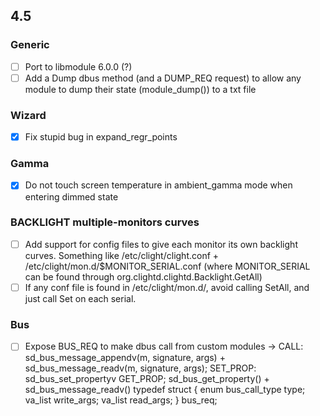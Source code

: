 ## 4.5

### Generic
- [ ] Port to libmodule 6.0.0 (?)
- [ ] Add a Dump dbus method (and a DUMP_REQ request) to allow any module to dump their state (module_dump()) to a txt file

### Wizard
- [x] Fix stupid bug in expand_regr_points

### Gamma
- [x] Do not touch screen temperature in ambient_gamma mode when entering dimmed state

### BACKLIGHT multiple-monitors curves
- [ ] Add support for config files to give each monitor its own backlight curves. Something like /etc/clight/clight.conf + /etc/clight/mon.d/$MONITOR_SERIAL.conf (where MONITOR_SERIAL can be found through org.clightd.clightd.Backlight.GetAll)
- [ ] If any conf file is found in /etc/clight/mon.d/, avoid calling SetAll, and just call Set on each serial.

### Bus
- [ ] Expose BUS_REQ to make dbus call from custom modules -> 
CALL: sd_bus_message_appendv(m, signature, args) + sd_bus_message_readv(m, signature, args);
SET_PROP: sd_bus_set_propertyv
GET_PROP; sd_bus_get_property() + sd_bus_message_readv()
typedef struct {
    enum bus_call_type type;
    va_list write_args;
    va_list read_args;
} bus_req;

